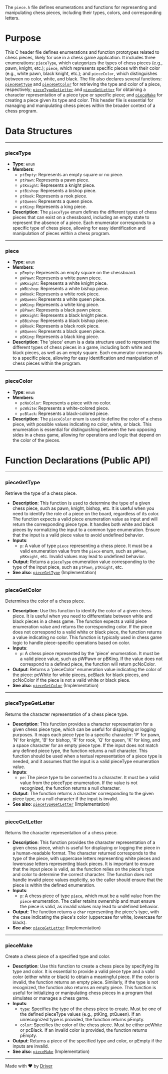 <!--------------------------------------------------------------------------------->
<!-- IMPORTANT: This file is auto-generated by Driver (https://driver.ai). -------->
<!-- Manual edits may be overwritten on future commits. --------------------------->
<!--------------------------------------------------------------------------------->

The `piece.h` file defines enumerations and functions for representing and manipulating chess pieces, including their types, colors, and corresponding letters.

# Purpose
This C header file defines enumerations and function prototypes related to chess pieces, likely for use in a chess game application. It includes three enumerations: `pieceType`, which categorizes the types of chess pieces (e.g., pawn, knight, etc.); `piece`, which represents specific pieces with their color (e.g., white pawn, black knight, etc.); and `pieceColor`, which distinguishes between no color, white, and black. The file also declares several functions: [`pieceGetType`](#pieceGetType) and [`pieceGetColor`](#pieceGetColor) for retrieving the type and color of a piece, respectively; [`pieceTypeGetLetter`](#pieceTypeGetLetter) and [`pieceGetLetter`](#pieceGetLetter) for obtaining a character representation of a piece type or specific piece; and [`pieceMake`](#pieceMake) for creating a piece given its type and color. This header file is essential for managing and manipulating chess pieces within the broader context of a chess program.
# Data Structures

---
### pieceType
- **Type**: `enum`
- **Members**:
    - `ptEmpty`: Represents an empty square or no piece.
    - `ptPawn`: Represents a pawn piece.
    - `ptKnight`: Represents a knight piece.
    - `ptBishop`: Represents a bishop piece.
    - `ptRook`: Represents a rook piece.
    - `ptQueen`: Represents a queen piece.
    - `ptKing`: Represents a king piece.
- **Description**: The `pieceType` enum defines the different types of chess pieces that can exist on a chessboard, including an empty state to represent the absence of a piece. Each enumerator corresponds to a specific type of chess piece, allowing for easy identification and manipulation of pieces within a chess program.


---
### piece
- **Type**: `enum`
- **Members**:
    - `pEmpty`: Represents an empty square on the chessboard.
    - `pWPawn`: Represents a white pawn piece.
    - `pWKnight`: Represents a white knight piece.
    - `pWBishop`: Represents a white bishop piece.
    - `pWRook`: Represents a white rook piece.
    - `pWQueen`: Represents a white queen piece.
    - `pWKing`: Represents a white king piece.
    - `pBPawn`: Represents a black pawn piece.
    - `pBKnight`: Represents a black knight piece.
    - `pBBishop`: Represents a black bishop piece.
    - `pBRook`: Represents a black rook piece.
    - `pBQueen`: Represents a black queen piece.
    - `pBKing`: Represents a black king piece.
- **Description**: The 'piece' enum is a data structure used to represent the different types of chess pieces in a game, including both white and black pieces, as well as an empty square. Each enumerator corresponds to a specific piece, allowing for easy identification and manipulation of chess pieces within the program.


---
### pieceColor
- **Type**: `enum`
- **Members**:
    - `pcNoColor`: Represents a piece with no color.
    - `pcWhite`: Represents a white-colored piece.
    - `pcBlack`: Represents a black-colored piece.
- **Description**: The `pieceColor` enum is used to define the color of a chess piece, with possible values indicating no color, white, or black. This enumeration is essential for distinguishing between the two opposing sides in a chess game, allowing for operations and logic that depend on the color of the pieces.


# Function Declarations (Public API)

---
### pieceGetType<!-- {{#callable_declaration:pieceGetType}} -->
Retrieve the type of a chess piece.
- **Description**: This function is used to determine the type of a given chess piece, such as pawn, knight, bishop, etc. It is useful when you need to identify the role of a piece on the board, regardless of its color. The function expects a valid piece enumeration value as input and will return the corresponding piece type. It handles both white and black pieces by normalizing the input to a common type enumeration. Ensure that the input is a valid piece value to avoid undefined behavior.
- **Inputs**:
    - `p`: A value of type `piece` representing a chess piece. It must be a valid enumeration value from the `piece` enum, such as `pWPawn`, `pBKnight`, etc. Invalid values may lead to undefined behavior.
- **Output**: Returns a `pieceType` enumeration value corresponding to the type of the input piece, such as `ptPawn`, `ptKnight`, etc.
- **See also**: [`pieceGetType`](../../src/chesslib/piece.c.md#pieceGetType)  (Implementation)


---
### pieceGetColor<!-- {{#callable_declaration:pieceGetColor}} -->
Determines the color of a chess piece.
- **Description**: Use this function to identify the color of a given chess piece. It is useful when you need to differentiate between white and black pieces in a chess game. The function expects a valid piece enumeration value and returns the corresponding color. If the piece does not correspond to a valid white or black piece, the function returns a value indicating no color. This function is typically used in chess game logic to handle piece-specific operations based on color.
- **Inputs**:
    - `p`: A chess piece represented by the 'piece' enumeration. It must be a valid piece value, such as pWPawn or pBKing. If the value does not correspond to a defined piece, the function will return pcNoColor.
- **Output**: Returns a 'pieceColor' enumeration value indicating the color of the piece: pcWhite for white pieces, pcBlack for black pieces, and pcNoColor if the piece is not a valid white or black piece.
- **See also**: [`pieceGetColor`](../../src/chesslib/piece.c.md#pieceGetColor)  (Implementation)


---
### pieceTypeGetLetter<!-- {{#callable_declaration:pieceTypeGetLetter}} -->
Returns the character representation of a chess piece type.
- **Description**: This function provides a character representation for a given chess piece type, which can be useful for displaying or logging purposes. It maps each piece type to a specific character: 'P' for pawn, 'N' for knight, 'B' for bishop, 'R' for rook, 'Q' for queen, 'K' for king, and a space character for an empty piece type. If the input does not match any defined piece type, the function returns a null character. This function should be used when a textual representation of a piece type is needed, and it assumes that the input is a valid pieceType enumeration value.
- **Inputs**:
    - `pe`: The piece type to be converted to a character. It must be a valid value from the pieceType enumeration. If the value is not recognized, the function returns a null character.
- **Output**: The function returns a character corresponding to the given piece type, or a null character if the input is invalid.
- **See also**: [`pieceTypeGetLetter`](../../src/chesslib/piece.c.md#pieceTypeGetLetter)  (Implementation)


---
### pieceGetLetter<!-- {{#callable_declaration:pieceGetLetter}} -->
Returns the character representation of a chess piece.
- **Description**: This function provides the character representation of a given chess piece, which is useful for displaying or logging the piece in a human-readable format. The character returned corresponds to the type of the piece, with uppercase letters representing white pieces and lowercase letters representing black pieces. It is important to ensure that the input piece is valid, as the function relies on the piece's type and color to determine the correct character. The function does not handle invalid piece values explicitly, so the caller should ensure that the piece is within the defined enumeration.
- **Inputs**:
    - `p`: A chess piece of type `piece`, which must be a valid value from the `piece` enumeration. The caller retains ownership and must ensure the piece is valid, as invalid values may lead to undefined behavior.
- **Output**: The function returns a `char` representing the piece's type, with the case indicating the piece's color (uppercase for white, lowercase for black).
- **See also**: [`pieceGetLetter`](../../src/chesslib/piece.c.md#pieceGetLetter)  (Implementation)


---
### pieceMake<!-- {{#callable_declaration:pieceMake}} -->
Create a chess piece of a specified type and color.
- **Description**: Use this function to create a chess piece by specifying its type and color. It is essential to provide a valid piece type and a valid color (either white or black) to obtain a meaningful piece. If the color is invalid, the function returns an empty piece. Similarly, if the type is not recognized, the function also returns an empty piece. This function is useful for initializing or manipulating chess pieces in a program that simulates or manages a chess game.
- **Inputs**:
    - `type`: Specifies the type of the chess piece to create. Must be one of the defined pieceType values (e.g., ptKing, ptQueen). If an unrecognized type is provided, the function returns pEmpty.
    - `color`: Specifies the color of the chess piece. Must be either pcWhite or pcBlack. If an invalid color is provided, the function returns pEmpty.
- **Output**: Returns a piece of the specified type and color, or pEmpty if the inputs are invalid.
- **See also**: [`pieceMake`](../../src/chesslib/piece.c.md#pieceMake)  (Implementation)



---
Made with ❤️ by [Driver](https://www.driver.ai/)